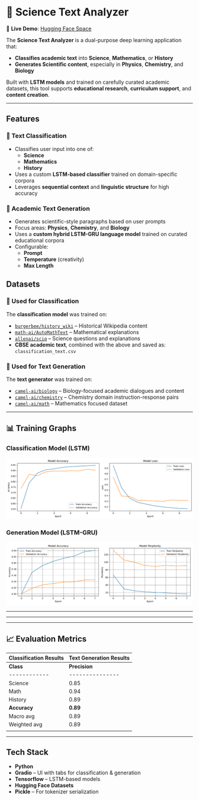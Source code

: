 # 📘 Science Text Analyzer

🔗 **Live Demo**: [Hugging Face Space](https://huggingface.co/spaces/nnsohamnn/Classification.Text_Gen)

The **Science Text Analyzer** is a dual-purpose deep learning application that:

-  **Classifies academic text** into **Science**, **Mathematics**, or **History**
-  **Generates Scientific content**, especially in **Physics**, **Chemistry**, and **Biology**

Built with **LSTM models** and trained on carefully curated academic datasets, this tool supports **educational research**, **curriculum support**, and **content creation**.

---

## Features

### 🔹 Text Classification

- Classifies user input into one of:
  - **Science**
  - **Mathematics**
  - **History**
- Uses a custom **LSTM-based classifier** trained on domain-specific corpora
- Leverages **sequential context** and **linguistic structure** for high accuracy

### 🔹 Academic Text Generation

- Generates scientific-style paragraphs based on user prompts
- Focus areas: **Physics**, **Chemistry**, and **Biology**
- Uses a **custom hybrid LSTM-GRU language model** trained on curated educational corpora
- Configurable:
  - **Prompt**
  - **Temperature** (creativity)
  - **Max Length**

##  Datasets

### 🔸 Used for Classification

The **classification model** was trained on:

- [`burgerbee/history_wiki`](https://huggingface.co/datasets/burgerbee/history_wiki) – Historical Wikipedia content  
- [`math-ai/AutoMathText`](https://huggingface.co/datasets/math-ai/AutoMathText) – Mathematical explanations  
- [`allenai/sciq`](https://huggingface.co/datasets/allenai/sciq) – Science questions and explanations  
-  **CBSE academic text**, combined with the above and saved as: `classification_text.csv`

### 🔸 Used for Text Generation

The **text generator** was trained on:

- [`camel-ai/biology`](https://huggingface.co/datasets/camel-ai/biology) – Biology-focused academic dialogues and content  
- [`camel-ai/chemistry`](https://huggingface.co/datasets/camel-ai/chemistry) – Chemistry domain instruction-response pairs  
- [`camel-ai/math`](https://huggingface.co/datasets/camel-ai/chemistry) – Mathematics focused dataset

---

## 📊 Training Graphs

### Classification Model (LSTM)

![Classification Training Graph](classification_training_graph.png)

### Generation Model (LSTM-GRU)

![Generation Training Graph](generation_training_graph.png)

---
---

---

## 📈 Evaluation Metrics

| **Classification Results**                                      | **Text Generation Results**                                |
|------------------------------------------------------------------|------------------------------------------------------------|
| **Class**   | **Precision** | **Recall** | **F1-Score** | **Support** | **Metric**                | **Value**     |
|------------|---------------|------------|--------------|-------------|---------------------------|---------------|
| Science    | 0.85          | 0.88       | 0.86         | 989         | Training Accuracy         | 41.43%        |
| Math       | 0.94          | 0.93       | 0.93         | 1013        | Training Loss             | 3.0162        |
| History    | 0.89          | 0.87       | 0.88         | 1009        | Training Perplexity       | 20.41         |
| **Accuracy** | **0.89**     |            |              | **3011**    | Validation Accuracy       | 33.84%        |
| Macro avg  | 0.89          | 0.89       | 0.89         | 3011        | Validation Loss           | 4.4889        |
| Weighted avg | 0.89        | 0.89       | 0.89         | 3011        | Validation Perplexity     | 89.02         |
|            |               |            |              |             | Learning Rate             | 5e-4          |

---


## Tech Stack

- **Python**
- **Gradio** – UI with tabs for classification & generation
- **Tensorflow** – LSTM-based models
- **Hugging Face Datasets**
- **Pickle** – For tokenizer serialization
